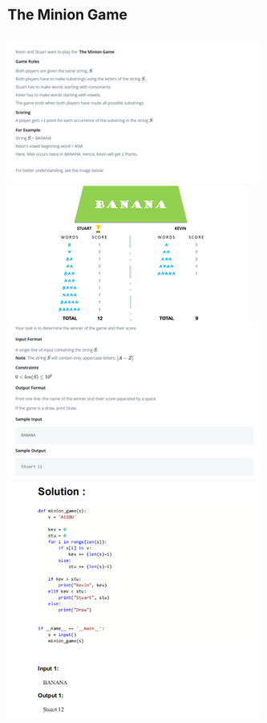 # The Minion Game<h1>

![Image of Question](https://github.com/snksam07/HackerRank_Solutions/blob/master/Capture0.PNG)
![Image of Question](https://github.com/snksam07/HackerRank_Solutions/blob/master/Capture1.png)
![Image of Question](https://github.com/snksam07/HackerRank_Solutions/blob/master/Capture2.PNG)
![Image of Question](https://github.com/snksam07/HackerRank_Solutions/blob/master/Capture4.PNG)
